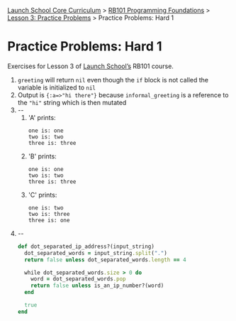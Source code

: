 [Launch School Core Curriculum](/README.md) >
[RB101 Programming Foundations](/rb101/rb101_notes.md) >
[Lesson 3: Practice Problems](/rb101/lesson_3/lesson_3_contents.md) >
Practice Problems: Hard 1

# Practice Problems: Hard 1

Exercises for Lesson 3 of [Launch School’s](https://launchschool.com) RB101 course.

1.  `greeting` will return `nil` even though the `if` block is not called the variable is initialized to `nil`
2.  Output is `{:a=>"hi there"}` because `informal_greeting` is a reference to the `"hi"` string which is then mutated
3.  --
    1.  'A' prints:
        ```
        one is: one
        two is: two
        three is: three
        ```
    2.  'B' prints:
        ```
        one is: one
        two is: two
        three is: three
        ```
    3.  'C' prints:
        ```
        one is: two
        two is: three
        three is: one
        ```
4.  --
    ```ruby
    def dot_separated_ip_address?(input_string)
      dot_separated_words = input_string.split(".")
      return false unless dot_separated_words.length == 4

      while dot_separated_words.size > 0 do
        word = dot_separated_words.pop
        return false unless is_an_ip_number?(word)
      end

      true
    end
    ```
